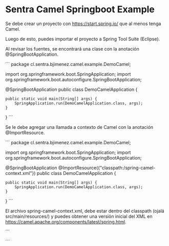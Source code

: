 # Sentra Camel Springboot Example

Se debe crear un proyecto con https://start.spring.io/ que al menos tenga Camel.

Luego de esto, puedes importar el proyecto a Spring Tool Suite (Eclipse).

Al revisar los fuentes, se encontrará una clase con la anotación @SpringBootApplication.

´´´
package cl.sentra.bjimenez.camel.example.DemoCamel;

import org.springframework.boot.SpringApplication;
import org.springframework.boot.autoconfigure.SpringBootApplication;

@SpringBootApplication
public class DemoCamelApplication {

	public static void main(String[] args) {
		SpringApplication.run(DemoCamelApplication.class, args);
	}

}
´´´

Se le debe agregar una llamada a contexto de Camel con la anotación @ImportResource.

´´´
package cl.sentra.bjimenez.camel.example.DemoCamel;

import org.springframework.boot.SpringApplication;
import org.springframework.boot.autoconfigure.SpringBootApplication;

@SpringBootApplication
@ImportResource({"classpath:/spring-camel-context.xml"})
public class DemoCamelApplication {

	public static void main(String[] args) {
		SpringApplication.run(DemoCamelApplication.class, args);
	}

}
´´´

El archivo spring-camel-context.xml, debe estar dentro del classpath (ojalá src/main/resources/) y puedes obtener una versión inicial del XML en https://camel.apache.org/components/latest/spring.html.

´´´
<beans xmlns="http://www.springframework.org/schema/beans"
       xmlns:xsi="http://www.w3.org/2001/XMLSchema-instance"
       xsi:schemaLocation="
       http://www.springframework.org/schema/beans http://www.springframework.org/schema/beans/spring-beans.xsd
       http://camel.apache.org/schema/spring http://camel.apache.org/schema/spring/camel-spring.xsd
    ">

  <camelContext id="camel-A" xmlns="http://camel.apache.org/schema/spring">
    <route>
      <from uri="seda:start"/>
      <to uri="mock:result"/>
    </route>
  </camelContext>

</beans>
´´´